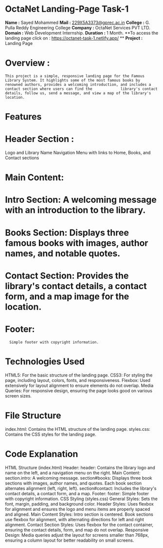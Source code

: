 # OctaNet Landing-Page Task-1
**Name :** Sayed Mohammed
**Mail :** 229X5A3373@gprec.ac.in
**College :** G. Pulla Reddy Engineering College
**Company :** OctaNet Services PVT LTD.
**Domain :** Web Development Internship.
**Duration :** 1 Month.
**To access the landing page click on : https://octanet-task-1.netlify.app/ **
**Project :** Landing Page
# Overview :
    This project is a simple, responsive landing page for the Famous Library System. It highlights some of the most famous books by renowned authors, provides a welcoming introduction, and includes a contact section where users can find the             library's contact details, follow us, send a message, and view a map of the library's location.

# Features
# Header Section :

Logo and Library Name
Navigation Menu with links to Home, Books, and Contact sections
# Main Content:

# Intro Section: A welcoming message with an introduction to the library.
# Books Section: Displays three famous books with images, author names, and notable quotes.
# Contact Section: Provides the library's contact details, a contact form, and a map image for the location.
# Footer:
      Simple footer with copyright information.
# Technologies Used
HTML5: For the basic structure of the landing page.
CSS3: For styling the page, including layout, colors, fonts, and responsiveness.
Flexbox: Used extensively for layout alignment to ensure elements do not overlap.
Media Queries: For responsive design, ensuring the page looks good on various screen sizes.
# File Structure
index.html: Contains the HTML structure of the landing page.
styles.css: Contains the CSS styles for the landing page.
# Code Explanation
HTML Structure (index.html)
Header:
header: Contains the library logo and name on the left, and a navigation menu on the right.
Main Content:
section.intro: A welcoming message.
section#books: Displays three book sections with images, author names, and quotes. Each book section alternates alignment (left, right, left).
section#contact: Includes the library's contact details, a contact form, and a map.
Footer:
footer: Simple footer with copyright information.
CSS Styling (styles.css)
General Styles:
Sets the font, margin, padding, and background color.
Header Styles:
Uses flexbox for alignment and ensures the logo and menu items are properly spaced and aligned.
Main Content Styles:
Intro section is centered.
Book sections use flexbox for alignment, with alternating directions for left and right alignment.
Contact Section Styles:
Uses flexbox for the contact container, ensuring the contact details, form, and map do not overlap.
Responsive Design:
Media queries adjust the layout for screens smaller than 768px, ensuring a column layout for better readability on small screens.
